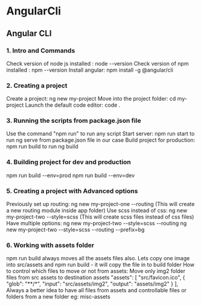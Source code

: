 # AngularCli

## Angular CLI

### 1. Intro and Commands 
Check version of node js installed : node --version
Check version of npm installed : npm --version
Install angular: npm install -g @angular/cli

### 2. Creating a project
Create a project: ng new my-project
Move into the project folder: cd my-project
Launch the default code editor: code . 

### 3. Running the scripts from package.json file
Use the command "npm run" to run any script
Start server: npm run start to run ng serve from package.json file in our case
Build project for production: npm run build to run ng build

### 4. Building project for dev and production
npm run build --env=prod
npm run build --env=dev

### 5. Creating a project with Advanced options
Previously set up routing: ng new my-project-one --routing (This will create a new routing module inside app folder)
Use scss instead of css: ng new my-project-two --style=scss (This will create scss files instead of css files)
Have multiple options: ng new my-project-two --style=scss --routing
ng new my-project-two --style=scss --routing --prefix=bg

### 6. Working with assets folder
npm run build always moves all the assets files also. Lets copy one image into src/assets and npm run build - it will copy the file in to build folder
How to control which files to move or not from assets: Move only img2 folder files from src assets to destination assets
"assets": [
    "src/favicon.ico",
    {
    "glob": "**/*",
    "input": "src/assets/img2",
    "output": "assets/img2"
    }
],
Always a better idea to have all files from assets and controllable files or folders from a new folder eg: misc-assets